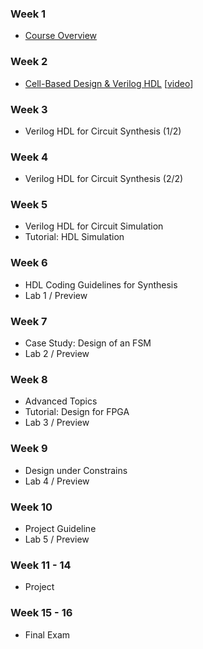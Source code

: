 ### Week 1
* [Course Overview](https://kau365-my.sharepoint.com/:p:/g/personal/taehwan_kim_kau_ac_kr/EcIc19zXPnxPv1dta3JYcrEB4FGkN1Z8GwCIKJo4xfnDQw?e=tFogYQ)

### Week 2
* [Cell-Based Design & Verilog HDL](https://kau365-my.sharepoint.com/:b:/g/personal/taehwan_kim_kau_ac_kr/ETaJGtwZgwlJvpkI85QXs8YBNJpJhZeHxx5C564iyOqo4Q?e=kdfhif)
  [[video](https://kau365-my.sharepoint.com/:p:/g/personal/taehwan_kim_kau_ac_kr/EeWaxSbSX2FPq5etSZQNxcoBE_EaB8nwNU0u38IKJ_PDEA?e=AZX8nk)]

### Week 3
* Verilog HDL for Circuit Synthesis (1/2)

### Week 4
* Verilog HDL for Circuit Synthesis (2/2)

### Week 5
* Verilog HDL for Circuit Simulation
* Tutorial: HDL Simulation 

### Week 6
* HDL Coding Guidelines for Synthesis
* Lab 1 / Preview

### Week 7
* Case Study: Design of an FSM
* Lab 2 / Preview

### Week 8
* Advanced Topics
* Tutorial: Design for FPGA
* Lab 3 / Preview

### Week 9
* Design under Constrains
* Lab 4 / Preview

### Week 10
* Project Guideline
* Lab 5 / Preview

### Week 11 - 14
* Project

### Week 15 - 16
* Final Exam
